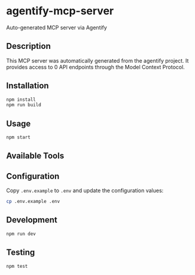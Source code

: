 # agentify-mcp-server

Auto-generated MCP server via Agentify

## Description

This MCP server was automatically generated from the agentify project.
It provides access to 0 API endpoints through the Model Context Protocol.

## Installation

```bash
npm install
npm run build
```

## Usage

```bash
npm start
```

## Available Tools


## Configuration

Copy `.env.example` to `.env` and update the configuration values:

```bash
cp .env.example .env
```

## Development

```bash
npm run dev
```

## Testing

```bash
npm test
```
